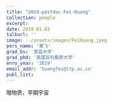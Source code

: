 ```yaml
---
title: "2019-postdoc-Fei-Huang"
collection: people
excerpt: 
date: 2019-01-01
talkurl: ''
image: ../assets/images/FeiHuang.jpeg
pers_name: '黄飞'
grad_bs: '南昌大学'
grad_phd: '美国亚利桑那大学'
enro_year: '2019' 
email_addr: 'huangfei@itp.ac.cn'
publ_list:
---
```



暗物质，早期宇宙




